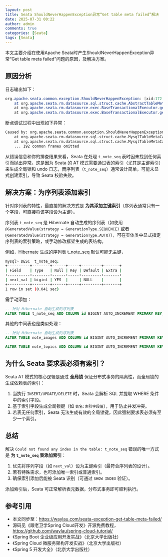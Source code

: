 ```yaml
---
layout: post
title: Seata ShouldNeverHappenException异常“Get table meta failed”解决
date: 2025-07-31 00:22
author: admin
comments: true
categories: [Seata]
tags: [Seata]
---
```


本文主要介绍在使用Apache Seata时产生ShouldNeverHappenException异常“Get table meta failed”问题的原因，及解决方案。

<!-- more -->


## 原因分析

日志输出如下：

```java
org.apache.seata.common.exception.ShouldNeverHappenException: [xid:172.28.192.1:8091:8872768934756659209] Get table meta failed, please check whether the table `t_note_seq` exists.
	at org.apache.seata.rm.datasource.sql.struct.cache.AbstractTableMetaCache.getTableMeta(AbstractTableMetaCache.java:77) ~[seata-all-2.1.0.jar:2.1.0]
	at org.apache.seata.rm.datasource.exec.BaseTransactionalExecutor.getTableMeta(BaseTransactionalExecutor.java:325) ~[seata-all-2.1.0.jar:2.1.0]
	at org.apache.seata.rm.datasource.exec.BaseTransactionalExecutor.getTableMeta(BaseTransactionalExecutor.java:310) ~[seata-all-2.1.0.jar:2.1.0]
```

断点调试过程中出现如下异常：

```bash
Caused by: org.apache.seata.common.exception.ShouldNeverHappenException: Could not found any index in the table: t_note_seq
	at org.apache.seata.rm.datasource.sql.struct.cache.MysqlTableMetaCache.resultSetMetaToSchema(MysqlTableMetaCache.java:186) ~[seata-all-2.1.0.jar:2.1.0]
	at org.apache.seata.rm.datasource.sql.struct.cache.MysqlTableMetaCache.fetchSchema(MysqlTableMetaCache.java:83) ~[seata-all-2.1.0.jar:2.1.0]
	... 192 common frames omitted
```



从错误信息和你的排查结果来看，Seata 在处理 `t_note_seq` 表时因未找到任何索引而抛出异常。这是因为 Seata 的 AT 模式需要通过表的索引（尤其是主键索引）来生成全局锁和 undo 日志，而序列表（`t_note_seq`）通常设计简单，可能未显式创建索引，导致 Seata 校验失败。





## 解决方案：为序列表添加索引

针对序列表的特性，最直接的解决方式是 **为其添加主键索引**（序列表通常只有一个字段，可直接将该字段设为主键）。

序列表 `t_note_seq` 是 Hibernate 自动生成的序列表（如使用 `@GeneratedValue(strategy = GenerationType.SEQUENCE)` 或者 `@GeneratedValue(strategy = GenerationType.AUTO)`），可在实体类中显式指定序列表的索引策略，或手动修改框架生成的表结构。

例如，Hibernate 生成的序列表 t_note_seq 默认可能无主键，


```bash
mysql> DESC  t_note_seq;
+----------+--------+------+-----+---------+-------+
| Field    | Type   | Null | Key | Default | Extra |
+----------+--------+------+-----+---------+-------+
| next_val | bigint | YES  |     | NULL    |       |
+----------+--------+------+-----+---------+-------+
1 row in set (0.041 sec)
```

需手动添加：

```sql
-- 针对 Hibernate 自动生成的序列表
ALTER TABLE t_note_seq ADD COLUMN id BIGINT AUTO_INCREMENT PRIMARY KEY; -- 新增主键列
```


其他的中间表也是类似处理：

```sql
-- 针对 Hibernate 自动生成的序列表
ALTER TABLE note_images ADD COLUMN id BIGINT AUTO_INCREMENT PRIMARY KEY; -- 新增主键列

ALTER TABLE note_topics ADD COLUMN id BIGINT AUTO_INCREMENT PRIMARY KEY; -- 新增主键列
```


## 为什么 Seata 要求表必须有索引？

Seata AT 模式的核心逻辑是通过 **全局锁** 保证分布式事务的隔离性，而全局锁的生成依赖表的索引：
1. 当执行 `INSERT/UPDATE/DELETE` 时，Seata 会解析 SQL 并提取 WHERE 条件中的索引字段。
2. 基于索引字段生成全局锁键（如 `表名:索引字段值`），用于防止并发冲突。
3. 若表无任何索引，Seata 无法生成有效的全局锁键，因此强制要求表必须有至少一个索引。


## 总结

解决 `Could not found any index in the table: t_note_seq` 错误的唯一方式是 **为 `t_note_seq` 表添加索引**：
1. 优先将序列字段（如 `next_val`）设为主键索引（最符合序列表的设计）。
2. 若有特殊需求，也可添加唯一索引或普通索引。
3. 确保索引添加后能被 Seata 识别（可通过 `SHOW INDEX` 验证）。

添加索引后，Seata 可正常解析表元数据，分布式事务即可顺利执行。


## 参考引用



* 本文同步至：<https://waylau.com/seata-exception-get-table-meta-failed/>
* 源码见《跟老卫学Spring Cloud开发》开源免费教程， <https://github.com/waylau/spring-cloud-tutorial/>
* 《Spring Boot 企业级应用开发实战》（北京大学出版社）
* 《Spring Cloud 微服务架构开发实战》（北京大学出版社）
* 《Spring 5 开发大全》（北京大学出版社）
